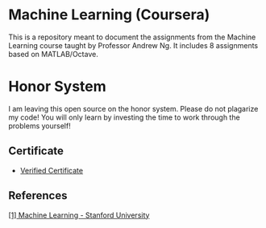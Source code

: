 # Machine Learning (Coursera)
This is a repository meant to document the assignments from the Machine Learning course taught by Professor Andrew Ng. It includes 8 assignments based on MATLAB/Octave.

# Honor System
I am leaving this open source on the honor system. Please do not plagarize my code! You will only learn by investing the time to work through the problems yourself!

## Certificate
* [Verified Certificate](https://coursera.org/share/68417eff002413d1b3f3a100fca8606d)

## References
[[1] Machine Learning - Stanford University](https://www.coursera.org/learn/machine-learning)
